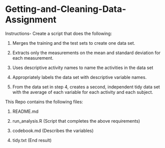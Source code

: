 # Getting-and-Cleaning-Data-Assignment

Instructions- Create a script that does the following:

1. Merges the training and the test sets to create one data set.

2. Extracts only the measurements on the mean and standard deviation for each measurement.

3. Uses descriptive activity names to name the activities in the data set

4. Appropriately labels the data set with descriptive variable names.

5. From the data set in step 4, creates a second, independent tidy data set with the average of each variable for each activity and each subject.

This Repo contains the following files:

1. README.md

2. run_analysis.R (Script that completes the above requirements)

3. codebook.md (Describes the variables)

4. tidy.txt (End result)


